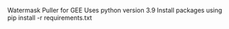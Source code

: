 Watermask Puller for GEE
Uses python version 3.9
Install packages using pip install -r requirements.txt

